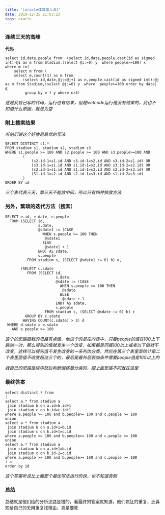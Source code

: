 ```yaml
---
title: '[oracle体育馆人流]'
date: 2019-12-25 21:03:23
tags: oracle
---
```



### 连续三天的高峰
**代码**
```
select id,date,people from 	(select id,date,people,cast(id as signed int)-@i as m from Stadium,(select @i:=0) y  where people>=100) x
where m in(
    select m from (
    select m,count(1) as n from
        (select id,date,@j:=@j+1 as n,people,cast(id as signed int)-@j as m from Stadium,(select @j:=0) y  where  people>=100 order by date) q
         group by m ) y where n>3)
```
*这是我自己写的代码，运行也有结果，但是leetcode运行是没有结果的，我也不知道什么原因，就是为空*

### 附上搜索结果
*听他们讲这个好像是最优的写法*
```
SELECT DISTINCT s1.*
FROM stadium s1, stadium s2, stadium s3
WHERE s1.people >= 100 AND s2.people >= 100 AND s3.people>=100 AND
        (
            (s2.id-1=s1.id AND s3.id-1=s2.id AND s3.id-2=s1.id) OR
            (s3.id-1=s1.id AND s1.id-1=s2.id AND s3.id-2=s2.id) OR
            (s2.id-1=s1.id AND s1.id-1=s3.id AND s2.id-2=s3.id) OR
            (S1.id-1=s2.id AND s2.id-1=s3.id AND s1.id-2=s3.id)
        )
ORDER BY id
```
*三个表代表三天，第三天不能放中间，所以只有四种排放方法*
### 另外，繁琐的迭代方法（搜索）
```
SELECT e.id, e.date, e.people
  FROM (SELECT id,
               s.date,
               @sdate1 := (CASE
                 WHEN s.people >= 100 THEN
                  @sdate1
                 ELSE
                  @sdate1 + 1
               END) AS sdate,
               s.people
          FROM stadium s, (SELECT @sdate1 := 0) b) e,

       (SELECT c.sdate
          FROM (SELECT id,
                       s.date,
                       @sdate := (CASE
                         WHEN s.people >= 100 THEN
                          @sdate
                         ELSE
                          @sdate + 1
                       END) AS sdate,
                       s.people
                  FROM stadium s, (SELECT @sdate := 0) b) c
         GROUP BY c.sdate
        HAVING COUNT(c.sdate) > 3) d
 WHERE d.sdate = e.sdate
   AND e.people >= 100
```
*这个的思路跟我的思路有点像，他这个的是在内表中，只要people的值在100上下跳动一次，那么得到的值就发生一个改变，如果都是同属100以上或者以下值就不改变，这样可以得到值不发生改变的一系列伪分类，然后在第三个表里面统计第二个表里面值不改变超过三个的，最后是最外层表加条件需要people值是100以上的*

*我自己的思路是排序然后判断偏移量分类的，跟上面思路不同就在这里*

### 最终答案
```
select distinct * from
(
select a.* from stadium a
 join stadium b on a.id=b.id+1
 join stadium c on b.id=c.id+1
where a.people >= 100 and b.people>= 100 and c.people >= 100
union
select a.* from stadium a
 join stadium b on a.id+1=b.id
 join stadium c on b.id+1=c.id
where a.people >= 100 and b.people>= 100 and c.people >= 100
union
select a.* from stadium a
 join stadium b on a.id+1=b.id
 join stadium c on b.id-2=c.id
where a.people >= 100 and b.people>= 100 and c.people >= 100
) a
order by id
```
*这个答案听说比上面那个最优写法运行的快，也不知道真假*

### 总结
总结就是他们给的分析思路是错的，看最终的答案就知道，他们疯狂的重复，还喜欢给自己的无用重复找理由，真是要死